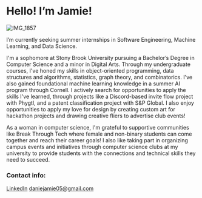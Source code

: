 
# Hello! I’m Jamie!

![IMG_1857](https://github.com/user-attachments/assets/106b5007-39bd-4476-ae4f-5795d262e782)


I’m currently seeking summer internships in Software Engineering, Machine Learning, and Data Science.

I'm a sophomore at Stony Brook University pursuing a Bachelor’s Degree in Computer Science and a minor in Digital Arts. Through my undergraduate courses, I've honed my skills in object-oriented programming, data structures and algorithms, statistics, graph theory, and combinatorics. I've also gained foundational machine learning knowledge in a summer AI program through Cornell. I actively search for opportunities to apply the skills I've learned, through projects like a Discord-based invite flow project with Phygtl, and a patent classification project with S&P Global. I also enjoy opportunities to apply my love for design by creating custom art for hackathon projects and drawing creative fliers to advertise club events!

As a woman in computer science, I'm grateful to supportive communities like Break Through Tech where female and non-binary students can come together and reach their career goals! I also like taking part in organizing campus events and initiatives through computer science clubs at my university to provide students with the connections and technical skills they need to succeed.

### Contact info:
[LinkedIn](https://www.linkedin.com/in/jamie-calub/)
daniejamie05@gmail.com
